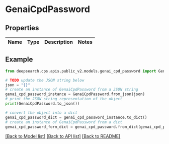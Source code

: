 # GenaiCpdPassword


## Properties

Name | Type | Description | Notes
------------ | ------------- | ------------- | -------------

## Example

```python
from deepsearch.cps.apis.public_v2.models.genai_cpd_password import GenaiCpdPassword

# TODO update the JSON string below
json = "{}"
# create an instance of GenaiCpdPassword from a JSON string
genai_cpd_password_instance = GenaiCpdPassword.from_json(json)
# print the JSON string representation of the object
print(GenaiCpdPassword.to_json())

# convert the object into a dict
genai_cpd_password_dict = genai_cpd_password_instance.to_dict()
# create an instance of GenaiCpdPassword from a dict
genai_cpd_password_form_dict = genai_cpd_password.from_dict(genai_cpd_password_dict)
```
[[Back to Model list]](../README.md#documentation-for-models) [[Back to API list]](../README.md#documentation-for-api-endpoints) [[Back to README]](../README.md)


